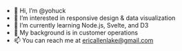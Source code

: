 - 👋 Hi, I’m @yohuck
- 👀 I’m interested in responsive design & data visualization
- 🌱 I’m currently learning Node.js, Svelte, and D3
- 💼 My background is in customer operations
- 📫 You can reach me at ericallenlake@gmail.com
